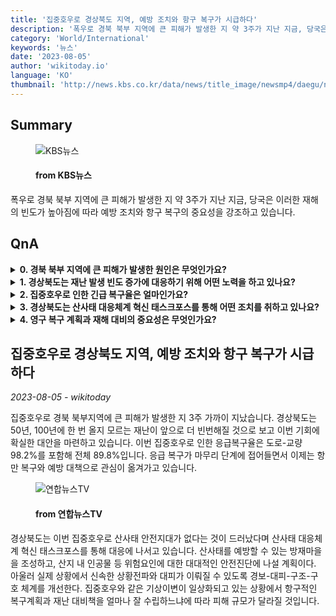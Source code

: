 ```yaml
---
title: '집중호우로 경상북도 지역, 예방 조치와 항구 복구가 시급하다'
description: '폭우로 경북 북부 지역에 큰 피해가 발생한 지 약 3주가 지난 지금, 당국은 이러한 재해의 빈도가 높아짐에 따라 예방 조치와 항구 복구의 중요성을 강조하고 있습니다.'
category: 'World/International'
keywords: '뉴스'
date: '2023-08-05'
author: 'wikitoday.io'
language: 'KO'
thumbnail: 'http://news.kbs.co.kr/data/news/title_image/newsmp4/daegu/news9/2023/08/04/50_7741234.jpg'
---
```


## Summary



<figure>
    <img src="http://news.kbs.co.kr/data/news/title_image/newsmp4/daegu/news9/2023/08/04/50_7741234.jpg" alt="KBS뉴스" />
    <figcaption>
        <h4> from KBS뉴스</h4>
    </figcaption>
</figure>


폭우로 경북 북부 지역에 큰 피해가 발생한 지 약 3주가 지난 지금, 당국은 이러한 재해의 빈도가 높아짐에 따라 예방 조치와 항구 복구의 중요성을 강조하고 있습니다.


## QnA


<details>
    <summary><b>0. 경북 북부 지역에 큰 피해가 발생한 원인은 무엇인가요?</b></summary>
    경북 북부 지역의 주요 피해는 집중호우로 인해 발생했습니다.
</details>

<details>
    <summary><b>1. 경상북도는 재난 발생 빈도 증가에 대응하기 위해 어떤 노력을 하고 있나요?</b></summary>
    경상북도는 재해 발생 빈도가 높아짐에 따라 예방 대책과 항구 복구에 나서고 있습니다.
</details>

<details>
    <summary><b>2. 집중호우로 인한 긴급 복구율은 얼마인가요?</b></summary>
    집중호우로 인한 긴급 복구율은 도로 및 교량 98.2%를 포함하여 전체적으로 89.8%입니다.
</details>

<details>
    <summary><b>3. 경상북도는 산사태 대응체계 혁신 태스크포스를 통해 어떤 조치를 취하고 있나요?</b></summary>
    경상북도는 산사태 대응체계 혁신 태스크포스를 통해 방재마을 조성, 대대적인 안전진단 실시, 경보-대피-구조체계 개선 등을 추진할 계획입니다.
</details>

<details>
    <summary><b>4. 영구 복구 계획과 재해 대비의 중요성은 무엇인가요?</b></summary>
    기상이변으로 인한 피해의 정도는 영구적인 복구 계획과 재난 대비가 얼마나 잘 수립되어 있는지에 따라 달라집니다.
</details>



## 집중호우로 경상북도 지역, 예방 조치와 항구 복구가 시급하다

_2023-08-05 - wikitoday_

집중호우로 경북 북부지역에 큰 피해가 발생한 지 3주 가까이 지났습니다. 경상북도는 50년, 100년에 한 번 올지 모르는 재난이 앞으로 더 빈번해질 것으로 보고 이번 기회에 확실한 대안을 마련하고 있습니다. 이번 집중호우로 인한 응급복구율은 도로-교량 98.2%를 포함해 전체 89.8%입니다. 응급 복구가 마무리 단계에 접어들면서 이제는 항만 복구와 예방 대책으로 관심이 옮겨가고 있습니다.


<figure>
    <img src="https://yonhapnewstv-prod.s3.ap-northeast-2.amazonaws.com/article/MYH/20230804/MYH20230804026100641_P1.jpg" alt="연합뉴스TV" />
    <figcaption>
        <h4> from 연합뉴스TV</h4>
    </figcaption>
</figure>


경상북도는 이번 집중호우로 산사태 안전지대가 없다는 것이 드러났다며 산사태 대응체계 혁신 태스크포스를 통해 대응에 나서고 있습니다. 산사태를 예방할 수 있는 방재마을을 조성하고, 산지 내 인공물 등 위험요인에 대한 대대적인 안전진단에 나설 계획이다. 아울러 실제 상황에서 신속한 상황전파와 대피가 이뤄질 수 있도록 경보-대피-구조-구호 체계를 개선한다. 집중호우와 같은 기상이변이 일상화되고 있는 상황에서 항구적인 복구계획과 재난 대비책을 얼마나 잘 수립하느냐에 따라 피해 규모가 달라질 것입니다.
